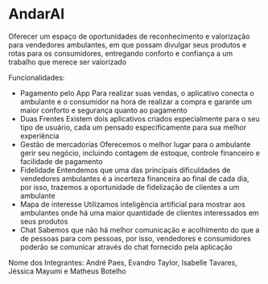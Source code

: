 # AndarAI
 Oferecer um espaço de oportunidades de reconhecimento e valorização para vendedores ambulantes, em que possam divulgar seus produtos e rotas para os consumidores, entregando conforto e confiança a um trabalho que merece ser valorizado

Funcionalidades:
- Pagamento pelo App
Para realizar suas vendas, o aplicativo conecta o ambulante e o consumidor na hora de realizar a compra e garante um maior conforto e segurança quanto ao pagamento
- Duas Frentes
Existem dois aplicativos criados especialmente para o seu tipo de usuário, cada um pensado especificamente para sua melhor experiência
- Gestão de mercadorias
Oferecemos o melhor lugar para o ambulante gerir seu negócio, incluindo contagem de estoque, controle financeiro e facilidade de pagamento
- Fidelidade
Entendemos que uma das principais dificuldades de vendedores ambulantes é a incerteza financeira ao final de cada dia, por isso, trazemos a oportunidade de fidelização de clientes a um ambulante
- Mapa de interesse
Utilizamos inteligência artificial para mostrar aos ambulantes onde há uma maior quantidade de clientes interessados em seus produtos
- Chat
Sabemos que não há melhor comunicação e acolhimento do que a de pessoas para com pessoas, por isso, vendedores e consumidores poderão se comunicar através do chat fornecido pela aplicação 

Nome dos Integrantes: André Paes, Evandro Taylor, Isabelle Tavares, Jéssica Mayumi e Matheus Botelho
